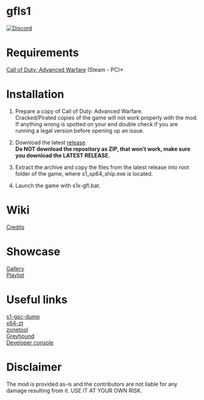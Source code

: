 # gfls1
[![Discord](https://img.shields.io/discord/725057886958387393?label=Discord&logo=discord)](https://discord.gg/yYQDxkUtkV)

# Requirements
[Call of Duty: Advanced Warfare](https://store.steampowered.com/app/209650/) (Steam - PC)*  

# Installation
1. Prepare a copy of Call of Duty: Advanced Warfare.  
Cracked/Pirated copies of the game will not work properly with the mod. If anything wrong is spotted on your end double check if you are running a legal version before opening up an issue.

2. Download the latest [release](https://github.com/Loyalists/gflh1/releases/tag/1.0).  
**Do NOT download the repository as ZIP, that won't work, make sure you download the LATEST RELEASE.**

3. Extract the archive and copy the files from the latest release into root folder of the game, where s1_sp64_ship.exe is located.

4. Launch the game with s1x-gfl.bat.

# Wiki   
[Credits](https://github.com/Loyalists/gfls1/wiki/Credits)   

# Showcase
[Gallery](https://github.com/Loyalists/gfls1/wiki/Gallery)  
[Playlist](https://www.youtube.com/playlist?list=PLHUTPjEfLLEKkzo7Bw1UAdDBTkm084g02)   

# Useful links
[s1-gsc-dump](https://github.com/mjkzy/s1-gsc-dump)   
[x64-zt](https://github.com/Joelrau/x64-zt)   
[zonetool](https://github.com/Joelrau/zonetool)   
[Greyhound](https://github.com/Scobalula/Greyhound)   
[Developer console](https://callofduty.fandom.com/wiki/Developer_console)   

# Disclaimer
The mod is provided as-is and the contributors are not liable for any damage resulting from it. USE IT AT YOUR OWN RISK.
